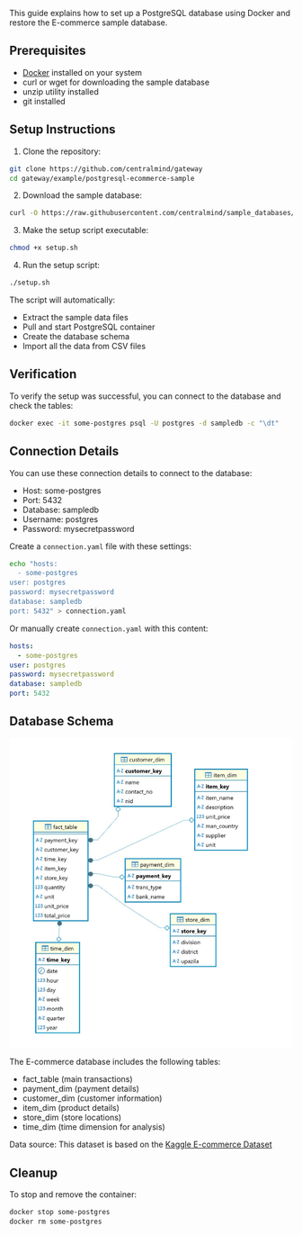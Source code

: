 
This guide explains how to set up a PostgreSQL database using Docker and restore the E-commerce sample database.

## Prerequisites

- <a href="https://docs.docker.com/get-started/get-docker/">Docker</a> installed on your system
- curl or wget for downloading the sample database
- unzip utility installed
- git installed

## Setup Instructions

1. Clone the repository:

```bash
git clone https://github.com/centralmind/gateway
cd gateway/example/postgresql-ecommerce-sample
```

2. Download the sample database:

```bash
curl -O https://raw.githubusercontent.com/centralmind/sample_databases/refs/heads/main/ecommerce/sample_data.zip
```

3. Make the setup script executable:

```bash
chmod +x setup.sh
```

4. Run the setup script:

```bash
./setup.sh
```

The script will automatically:
- Extract the sample data files
- Pull and start PostgreSQL container
- Create the database schema
- Import all the data from CSV files

## Verification

To verify the setup was successful, you can connect to the database and check the tables:

```bash
docker exec -it some-postgres psql -U postgres -d sampledb -c "\dt"
```

## Connection Details

You can use these connection details to connect to the database:

- Host: some-postgres
- Port: 5432
- Database: sampledb
- Username: postgres
- Password: mysecretpassword

Create a `connection.yaml` file with these settings:

```bash
echo "hosts:
  - some-postgres
user: postgres
password: mysecretpassword
database: sampledb
port: 5432" > connection.yaml
```

Or manually create `connection.yaml` with this content:

```yaml
hosts:
  - some-postgres
user: postgres
password: mysecretpassword
database: sampledb
port: 5432
```

## Database Schema

![img](../../assets/ecommerce-schema.jpg)

The E-commerce database includes the following tables:
- fact_table (main transactions)
- payment_dim (payment details)
- customer_dim (customer information)
- item_dim (product details)
- store_dim (store locations)
- time_dim (time dimension for analysis)

Data source: This dataset is based on the [Kaggle E-commerce Dataset](https://www.kaggle.com/datasets/mmohaiminulislam/ecommerce-data-analysis?resource=download)

## Cleanup

To stop and remove the container:

```bash
docker stop some-postgres
docker rm some-postgres
```
